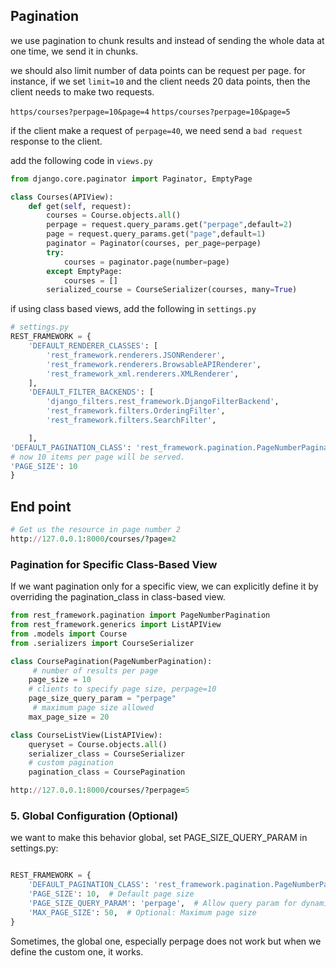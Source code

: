 ## Pagination

we use pagination to chunk results and instead of sending the whole data at one time, we send it in chunks.

we should also limit number of data points can be request per page.
for instance, if we set `limit=10` and the client needs 20 data points, then the client needs to make two requests.

`https/courses?perpage=10&page=4`
`https/courses?perpage=10&page=5`

if the client make a request of `perpage=40`, we need send a `bad request` response to the client.

add the following code in `views.py`

```py
from django.core.paginator import Paginator, EmptyPage

class Courses(APIView):
    def get(self, request):
        courses = Course.objects.all()
        perpage = request.query_params.get("perpage",default=2)
        page = request.query_params.get("page",default=1)
        paginator = Paginator(courses, per_page=perpage)
        try:
            courses = paginator.page(number=page)
        except EmptyPage:
            courses = []
        serialized_course = CourseSerializer(courses, many=True)
```

if using class based views, add the following in `settings.py`

```py
# settings.py
REST_FRAMEWORK = {
    'DEFAULT_RENDERER_CLASSES': [
        'rest_framework.renderers.JSONRenderer',
        'rest_framework.renderers.BrowsableAPIRenderer',
        'rest_framework_xml.renderers.XMLRenderer',
    ],
    'DEFAULT_FILTER_BACKENDS': [
        'django_filters.rest_framework.DjangoFilterBackend',
        'rest_framework.filters.OrderingFilter',
        'rest_framework.filters.SearchFilter',

    ],
'DEFAULT_PAGINATION_CLASS': 'rest_framework.pagination.PageNumberPagination',
# now 10 items per page will be served.
'PAGE_SIZE': 10
}
```

## End point

```ruby
# Get us the resource in page number 2
http://127.0.0.1:8000/courses/?page=2
```

### Pagination for Specific Class-Based View

If we want pagination only for a specific view, we can explicitly define it by overriding the pagination_class in class-based view.

```py
from rest_framework.pagination import PageNumberPagination
from rest_framework.generics import ListAPIView
from .models import Course
from .serializers import CourseSerializer

class CoursePagination(PageNumberPagination):
     # number of results per page
    page_size = 10
    # clients to specify page size, perpage=10
    page_size_query_param = "perpage"
     # maximum page size allowed
    max_page_size = 20

class CourseListView(ListAPIView):
    queryset = Course.objects.all()
    serializer_class = CourseSerializer
    # custom pagination
    pagination_class = CoursePagination

```

```ruby
http://127.0.0.1:8000/courses/?perpage=5
```

### 5. Global Configuration (Optional)

we want to make this behavior global, set PAGE_SIZE_QUERY_PARAM in settings.py:

```py

REST_FRAMEWORK = {
    'DEFAULT_PAGINATION_CLASS': 'rest_framework.pagination.PageNumberPagination',
    'PAGE_SIZE': 10,  # Default page size
    'PAGE_SIZE_QUERY_PARAM': 'perpage',  # Allow query param for dynamic page size
    'MAX_PAGE_SIZE': 50,  # Optional: Maximum page size
}

```

Sometimes, the global one, especially perpage does not work but when we define the custom one, it works.
